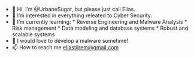 - 👋 Hi, I’m @UrbaneSugar, but please just call Elias.
- 👀 I’m interested in everything releated to Cyber Security.
- 🌱 I’m currently learning:
          * Reverse Engineering and Malware Analysis
          * Risk management
          * Data modeling and database systems
          * Robust and scalable systems
- 💞️ I would love to develop a malware sometime!
- 📫 How to reach me eliastilrem@gmail.com

<!---
UrbaneSugar/UrbaneSugar is a ✨ special ✨ repository because its `README.md` (this file) appears on your GitHub profile.
You can click the Preview link to take a look at your changes.
--->
